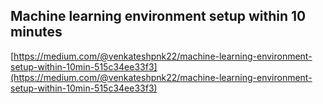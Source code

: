 ## Machine learning environment setup within 10 minutes
  
  [https://medium.com/@venkateshpnk22/machine-learning-environment-setup-within-10min-515c34ee33f3](https://medium.com/@venkateshpnk22/machine-learning-environment-setup-within-10min-515c34ee33f3)